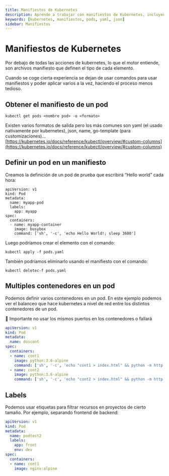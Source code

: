 ```yaml
---
title: Manifiestos de Kubernetes
description: Aprende a trabajar con manifiestos de Kubernetes, incluyendo cómo obtener y definir pods en diferentes formatos.
keywords: [kubernetes, manifiestos, pods, yaml, json]
sidebar: Manifiestos
---
```


# Manifiestos de Kubernetes

Por debajo de todas las acciones de kubernetes, lo que el motor entiende, son archivos manifiesto que definen el tipo de cada elemento.

Cuando se coge cierta experiencia se dejan de usar comandos para usar manifiestos y poder aplicar varios a la vez, haciendo el proceso menos tedioso.

## Obtener el manifiesto de un pod

```shell
kubectl get pods <nombre pod> -o <formato>
```

Existen varios formatos de salida pero los más comunes son yaml (el usado nativamente por kubernetes), json,  name, go-template (para customizaciones)... [https://kubernetes.io/docs/reference/kubectl/overview/#custom-columns](https://kubernetes.io/docs/reference/kubectl/overview/#custom-columns)

## Definir un pod en un manifiesto

Creamos la definición de un pod de prueba que escribirá “Hello world” cada hora:

```shell
apiVersion: v1
kind: Pod
metadata:
  name: myapp-pod
  labels:
    app: myapp
spec:
  containers:
  - name: myapp-container
    image: busybox
    command: ['sh', '-c', 'echo Hello World!; sleep 3600']
```

Luego podríamos crear el elemento con el comando:

```shell
kubectl apply -f pods.yaml
```

También podríamos eliminarlo usando el manifiesto con el comando:

```shell
kubectl deletec-f pods.yaml
```

## Multiples contenedores en un pod

Podemos definir varios contenedores en un pod. En este ejemplo podemos ver el balanceo que hace kubernetes a nivel de red entre los distintos contenedores de un pod.

<aside>
📢 Importante no usar los mismos puertos en los contenedores o fallará

</aside>

``` yaml
apiVersion: v1
kind: Pod
metadata:
  name: doscont
spec:
  containers:
  - name: cont1
    image: python:3.6-alpine
    command: ['sh', '-c', 'echo "cont1 > index.html" && python -m http.server 8082']
  - name: cont2
    image: python:3.6-alpine
    command: ['sh', '-c', 'echo "cont2 > index.html" && python -m http.server 8083']
```

## Labels

Podemos usar etiquetas para filtrar recursos en proyectos de cierto tamaño. Por ejemplo, separando frontend de backend:

``` yaml
apiVersion: v1
kind: Pod
metadata:
  name: podtest2
  labels:
    app: front
    env: dev
spec:
  containers:
  - name: cont1
    image: nginx:alpine
```
